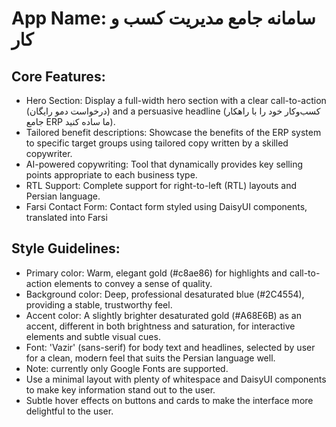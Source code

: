 # **App Name**: سامانه جامع مدیریت کسب و کار

## Core Features:

- Hero Section: Display a full-width hero section with a clear call-to-action (درخواست دمو رایگان) and a persuasive headline (کسب‌وکار خود را با راهکار جامع ERP ما ساده کنید).
- Tailored benefit descriptions: Showcase the benefits of the ERP system to specific target groups using tailored copy written by a skilled copywriter.
- AI-powered copywriting: Tool that dynamically provides key selling points appropriate to each business type.
- RTL Support: Complete support for right-to-left (RTL) layouts and Persian language.
- Farsi Contact Form: Contact form styled using DaisyUI components, translated into Farsi

## Style Guidelines:

- Primary color: Warm, elegant gold (#c8ae86) for highlights and call-to-action elements to convey a sense of quality.
- Background color: Deep, professional desaturated blue (#2C4554), providing a stable, trustworthy feel.
- Accent color: A slightly brighter desaturated gold (#A68E6B) as an accent, different in both brightness and saturation, for interactive elements and subtle visual cues.
- Font: 'Vazir' (sans-serif) for body text and headlines, selected by user for a clean, modern feel that suits the Persian language well.
- Note: currently only Google Fonts are supported.
- Use a minimal layout with plenty of whitespace and DaisyUI components to make key information stand out to the user.
- Subtle hover effects on buttons and cards to make the interface more delightful to the user.